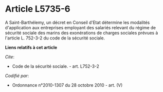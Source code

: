 # Article L5735-6

A Saint-Barthélemy, un décret en Conseil d'Etat détermine les modalités d'application aux entreprises employant des salariés
relevant du régime de sécurité sociale des marins des exonérations de charges sociales prévues à l'article L. 752-3-2 du code
de la sécurité sociale.

**Liens relatifs à cet article**

_Cite_:

  - Code de la sécurité sociale. - art. L752-3-2

_Codifié par_:

  - Ordonnance n°2010-1307 du 28 octobre 2010 - art. (V)
